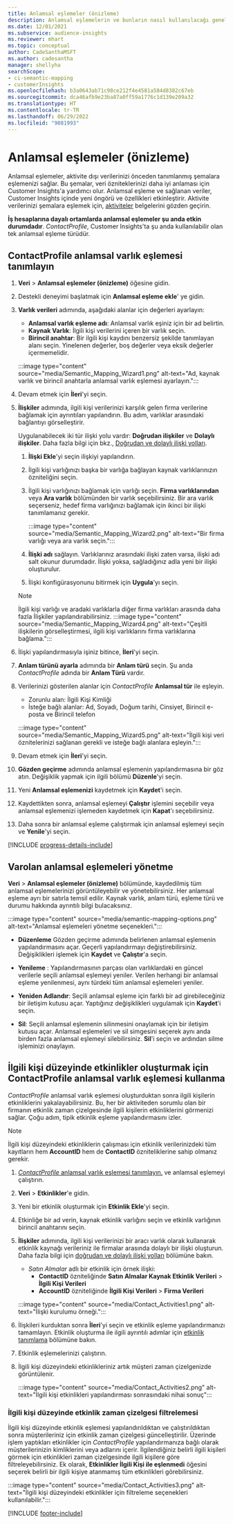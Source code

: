 ```yaml
---
title: Anlamsal eşlemeler (önizleme)
description: Anlamsal eşlemelerin ve bunların nasıl kullanılacağı genel bakış.
ms.date: 12/01/2021
ms.subservice: audience-insights
ms.reviewer: mhart
ms.topic: conceptual
author: CadeSanthaMSFT
ms.author: cadesantha
manager: shellyha
searchScope:
- ci-semantic-mapping
- customerInsights
ms.openlocfilehash: b3a0643ab71c98ce212f4e4581a584d8382c67eb
ms.sourcegitcommit: dca46afb9e23ba87a0ff59a1776c1d139e209a32
ms.translationtype: HT
ms.contentlocale: tr-TR
ms.lasthandoff: 06/29/2022
ms.locfileid: "9081993"
---
```

# <a name="semantic-mappings-preview"></a>Anlamsal eşlemeler (önizleme)

Anlamsal eşlemeler, aktivite dışı verilerinizi önceden tanımlanmış şemalara eşlemenizi sağlar. Bu şemalar, veri özniteklerinizi daha iyi anlaması için Customer Insights'a yardımcı olur. Anlamsal eşleme ve sağlanan veriler, Customer Insights içinde yeni öngörü ve özellikleri etkinleştirir. Aktivite verilerinizi şemalara eşlemek için, [aktiviteler](activities.md) belgelerini gözden geçirin.

**İş hesaplarına dayalı ortamlarda anlamsal eşlemeler şu anda etkin durumdadır**. *ContactProfile*, Customer Insights'ta şu anda kullanılabilir olan tek anlamsal eşleme türüdür.

## <a name="define-a-contactprofile-semantic-entity-mapping"></a>ContactProfile anlamsal varlık eşlemesi tanımlayın

1. **Veri** > **Anlamsal eşlemeler (önizleme)** öğesine gidin.

1. Destekli deneyimi başlatmak için **Anlamsal eşleme ekle**' ye gidin.

1. **Varlık verileri** adımında, aşağıdaki alanlar için değerleri ayarlayın:

   - **Anlamsal varlık eşleme adı**: Anlamsal varlık eşiniz için bir ad belirtin.
   - **Kaynak Varlık**: İlgili kişi verilerini içeren bir varlık seçin.
   - **Birincil anahtar**: Bir ilgili kişi kaydını benzersiz şekilde tanımlayan alanı seçin. Yinelenen değerler, boş değerler veya eksik değerler içermemelidir.

   :::image type="content" source="media/Semantic_Mapping_Wizard1.png" alt-text="Ad, kaynak varlık ve birincil anahtarla anlamsal varlık eşlemesi ayarlayın.":::

1. Devam etmek için **İleri**'yi seçin.

1. **İlişkiler** adımında, ilgili kişi verilerinizi karşılık gelen firma verilerine bağlamak için ayrıntıları yapılandırın. Bu adım, varlıklar arasındaki bağlantıyı görselleştirir.  

   Uygulanabilecek iki tür ilişki yolu vardır: **Doğrudan ilişkiler** ve **Dolaylı ilişkiler**. Daha fazla bilgi için bkz., [Doğrudan ve dolaylı ilişki yolları](relationships.md#relationship-paths).

   1. **İlişki Ekle**'yi seçin ilişkiyi yapılandırın.
   1. İlgili kişi varlığınızı başka bir varlığa bağlayan kaynak varlıklarınızın özniteliğini seçin.
   1. İlgili kişi varlığınızı bağlamak için varlığı seçin. **Firma varlıklarından** veya **Ara varlık** bölümünden bir varlık seçebilirsiniz. Bir ara varlık seçerseniz, hedef firma varlığınızı bağlamak için ikinci bir ilişki tanımlamanız gerekir.

      :::image type="content" source="media/Semantic_Mapping_Wizard2.png" alt-text="Bir firma varlığı veya ara varlık seçin.":::

   1. **İlişki adı** sağlayın. Varlıklarınız arasındaki ilişki zaten varsa, ilişki adı salt okunur durumdadır. İlişki yoksa, sağladığınız adla yeni bir ilişki oluşturulur.
   1. İlişki konfigürasyonunu bitirmek için **Uygula**'yı seçin.

   > [!NOTE]
   > İlgili kişi varlığı ve aradaki varlıklarla diğer firma varlıkları arasında daha fazla İlişkiler yapılandırabilirsiniz.
   >  :::image type="content" source="media/Semantic_Mapping_Wizard4.png" alt-text="Çeşitli ilişkilerin görselleştirmesi, ilgili kişi varlıklarını firma varlıklarına bağlama.":::

1. İlişki yapılandırmasıyla işiniz bitince, **İleri**'yi seçin.

1. **Anlam türünü ayarla** adımında bir **Anlam türü** seçin. Şu anda *ContactProfile* adında bir **Anlam Türü** vardır.

1. Verilerinizi gösterilen alanlar için *ContactProfile* **Anlamsal tür** ile eşleyin.
   - Zorunlu alan: İlgili Kişi Kimliği
   - İsteğe bağlı alanlar: Ad, Soyadı, Doğum tarihi, Cinsiyet, Birincil e-posta ve Birincil telefon

   :::image type="content" source="media/Semantic_Mapping_Wizard5.png" alt-text="İlgili kişi veri öznitelerinizi sağlanan gerekli ve isteğe bağlı alanlara eşleyin.":::

1. Devam etmek için **İleri**'yi seçin.

1. **Gözden geçirme** adımında anlamsal eşlemenin yapılandırmasına bir göz atın. Değişiklik yapmak için ilgili bölümü **Düzenle**'yi seçin.

1. Yeni **Anlamsal eşlemenizi** kaydetmek için **Kaydet**'i seçin.

1. Kaydettikten sonra, anlamsal eşlemeyi **Çalıştır** işlemini seçebilir veya anlamsal eşlemenizi işlemeden kaydetmek için **Kapat**'ı seçebilirsiniz.

1. Daha sonra bir anlamsal eşleme çalıştırmak için anlamsal eşlemeyi seçin ve **Yenile**'yi seçin.

[!INCLUDE [progress-details-include](includes/progress-details-pane.md)]

## <a name="manage-existing-semantic-mappings"></a>Varolan anlamsal eşlemeleri yönetme

**Veri** > **Anlamsal eşlemeler (önizleme)** bölümünde, kaydedilmiş tüm anlamsal eşlemelerinizi görüntüleyebilir ve yönetebilirsiniz. Her anlamsal eşleme ayrı bir satırla temsil edilir. Kaynak varlık, anlam türü, eşleme türü ve durumu hakkında ayrıntılı bilgi bulacaksınız.

:::image type="content" source="media/semantic-mapping-options.png" alt-text="Anlamsal eşlemeleri yönetme seçenekleri.":::

- **Düzenleme** Gözden geçirme adımında belirlenen anlamsal eşlemenin yapılandırmasını açar. Geçerli yapılandırmayı değiştirebilirsiniz. Değişiklikleri işlemek için **Kaydet** ve **Çalıştır**'a seçin.

- **Yenileme** : Yapılandırmasının parçası olan varlıklardaki en güncel verilerle seçili anlamsal eşlemeyi yeniler. Verilen herhangi bir anlamsal eşleme yenilenmesi, aynı türdeki tüm anlamsal eşlemeleri yeniler.

- **Yeniden Adlandır**: Seçili anlamsal eşleme için farklı bir ad girebileceğiniz bir iletişim kutusu açar. Yaptığınız değişiklikleri uygulamak için **Kaydet**'i seçin.

- **Sil**: Seçili anlamsal eşlemenin silinmesini onaylamak için bir iletişim kutusu açar. Anlamsal eşlemeleri ve sil simgesini seçerek aynı anda birden fazla anlamsal eşlemeyi silebilirsiniz. **Sil**'i seçin ve ardından silme işleminizi onaylayın.

## <a name="use-a-contactprofile-semantic-entity-mapping-to-create-contact-level-activities"></a>İlgili kişi düzeyinde etkinlikler oluşturmak için ContactProfile anlamsal varlık eşlemesi kullanma

*ContactProfile* anlamsal varlık eşlemesi oluşturduktan sonra ilgili kişilerin etkinliklerini yakalayabilirsiniz. Bu, her bir aktiviteden sorumlu olan bir firmanın etkinlik zaman çizelgesinde ilgili kişilerin etkinliklerini görmenizi sağlar. Çoğu adım, tipik etkinlik eşleme yapılandırmasını izler.

   > [!NOTE]
   > İlgili kişi düzeyindeki etkinliklerin çalışması için etkinlik verilerinizdeki tüm kayıtların hem **AccountID** hem de **ContactID** özniteliklerine sahip olmanız gerekir.

1. [*ContactProfile* anlamsal varlık eşlemesi tanımlayın.](#define-a-contactprofile-semantic-entity-mapping) ve anlamsal eşlemeyi çalıştırın.

1. **Veri** > **Etkinlikler**'e gidin.

1. Yeni bir etkinlik oluşturmak için **Etkinlik Ekle**'yi seçin.

1. Etkinliğe bir ad verin, kaynak etkinlik varlığını seçin ve etkinlik varlığının birincil anahtarını seçin.

1. **İlişkiler** adımında, ilgili kişi verilerinizi bir aracı varlık olarak kullanarak etkinlik kaynağı verileriniz ile firmalar arasında dolaylı bir ilişki oluşturun. Daha fazla bilgi için [doğrudan ve dolaylı ilişki yolları](relationships.md#relationship-paths) bölümüne bakın.
   - *Satın Almalar* adlı bir etkinlik için örnek ilişki:
      - **ContactID** özniteliğinde **Satın Almalar Kaynak Etkinlik Verileri** > **İlgili Kişi Verileri**
      - **AccountID** özniteliğinde **İlgili Kişi Verileri** > **Firma Verileri**

   :::image type="content" source="media/Contact_Activities1.png" alt-text="İlişki kurulumu örneği.":::

1. İlişkileri kurduktan sonra **İleri**'yi seçin ve etkinlik eşleme yapılandırmanızı tamamlayın. Etkinlik oluşturma ile ilgili ayrıntılı adımlar için [etkinlik tanımlama](activities.md) bölümüne bakın.

1. Etkinlik eşlemelerinizi çalıştırın.

1. İlgili kişi düzeyindeki etkinlikleriniz artık müşteri zaman çizelgenizde görüntülenir.

   :::image type="content" source="media/Contact_Activities2.png" alt-text="İlgili kişi etkinlikleri yapılandırması sonrasındaki nihai sonuç":::

### <a name="contact-level-activity-timeline-filtering"></a>İlgili kişi düzeyinde etkinlik zaman çizelgesi filtrelemesi

İlgili kişi düzeyinde etkinlik eşlemesi yapılandırıldıktan ve çalıştırıldıktan sonra müşterileriniz için etkinlik zaman çizelgesi güncelleştirilir. Üzerinde işlem yaptıkları etkinlikler için *ContactProfile* yapılandırmanıza bağlı olarak müşterilerinizin kimliklerini veya adlarını içerir. İlgilendiğiniz belirli ilgili kişileri görmek için etkinlikleri zaman çizelgesinde ilgili kişilere göre filtreleyebilirsiniz. Ek olarak, **Etkinlikler İlgili Kişi ile eşlenmedi** öğesini seçerek belirli bir ilgili kişiye atanmamış tüm etkinlikleri görebilirsiniz.

   :::image type="content" source="media/Contact_Activities3.png" alt-text="İlgili kişi düzeyindeki etkinlikler için filtreleme seçenekleri kullanılabilir.":::

[!INCLUDE [footer-include](includes/footer-banner.md)]
